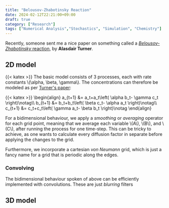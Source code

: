 ```yaml
---
title: "Belousov-Zhabotinsky Reaction"
date: 2024-02-12T22:21:00+09:00
draft: true
category: ["Research"]
tags: ["Numerical Analysis","Stochastics", "Simulation", "Chemistry"]
---
```


Recently, someone sent me a nice paper on something called a [*Belousov-Zhabotinsky* reaction](https://discovery.ucl.ac.uk/id/eprint/17241/), by **Alasdair Turner**. 


## 2D model

{{< katex >}}
The basic model consists of 3 processes, each with rate constants \\(\alpha, \beta, \gamma\\). The concentrations can therefore be modeled as per [Turner's paper](https://discovery.ucl.ac.uk/id/eprint/17241/):

{{< katex >}}
\begin{align}
a_{t+1} &= a_t+a_t\\left( \\alpha b_t- \\gamma c_t \\right)\\notag\\\\
b_{t+1} &= b_t+b_t\\left( \\beta c_t- \\alpha a_t \\right)\\notag\\\\
c_{t+1} &= c_t+c_t\\left( \\gamma a_t- \\beta b_t \\right)\\notag
\end{align}

For a bidimensional behaviour, we apply a *smoothing* or *averaging* operator for each grid point, meaning that we average each variable \\(A\\), \\(B\\), and \\(C\\), after running the process for one time-step. This can be tricky to achieve, as one wants to calculate every diffusion factor in separate before applying the changes to the grid.

Furthermore, we incorporate a cartesian *von Neumann* grid, which is just a fancy name for a grid that is periodic along the edges.

### Convolving

The bidimensional behaviour spoken of above can be efficiently implemented with convolutions. These are just *blurring* filters 

## 3D model
